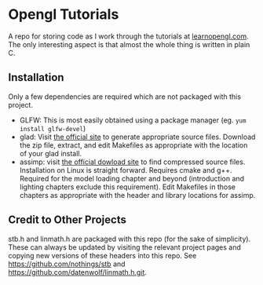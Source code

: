 # Opengl Tutorials

A repo for storing code as I work through the tutorials at [learnopengl.com](https://learnopengl.com). The only interesting aspect is that almost the whole thing is written in plain C.

## Installation

Only a few dependencies are required which are not packaged with this project.
- GLFW: This is most easily obtained using a package manager (eg. `yum install glfw-devel`)
- glad: Visit [the official site](https://glad.dav1d.de/) to generate appropriate source files. Download the zip file, extract, and edit Makefiles as appropriate with the location of your glad install.
- assimp: visit [the official dowload site](https://www.assimp.org/index.php/downloads) to find compressed source files. Installation on Linux is straight forward. Requires cmake and g++. Required for the model loading chapter and beyond (introduction and lighting chapters exclude this requirement). Edit Makefiles in those chapters as appropriate with the header and library locations for assimp.

## Credit to Other Projects

stb.h and linmath.h are packaged with this repo (for the sake of simplicity). These can always be updated by visiting the relevant project pages and copying new versions of these headers into this repo. See https://github.com/nothings/stb and https://github.com/datenwolf/linmath.h.git.
